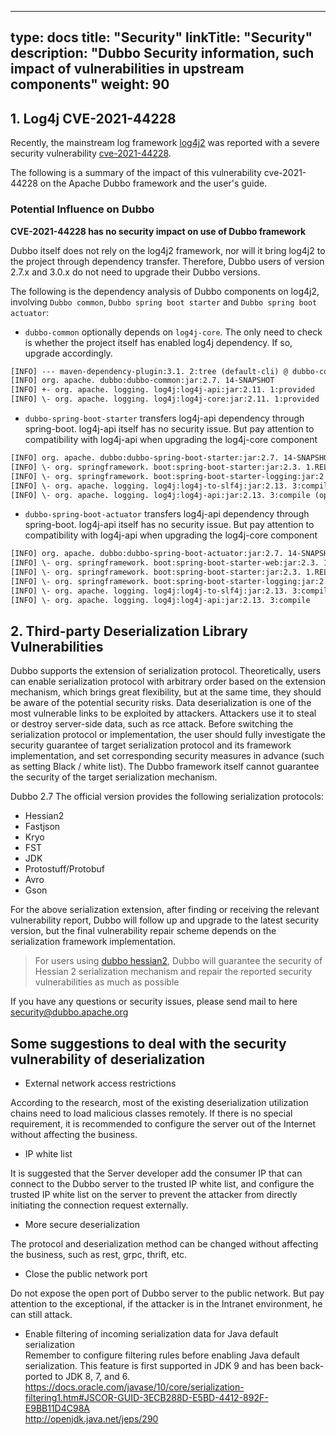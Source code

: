 
---
type: docs
title: "Security"
linkTitle: "Security"
description: "Dubbo Security information, such impact of vulnerabilities in upstream components"
weight: 90
---

## 1. Log4j CVE-2021-44228

Recently, the mainstream log framework [log4j2](https://logging.apache.org/log4j/2.x/) was reported with a severe security vulnerability [cve-2021-44228](https://cve.mitre.org/cgi-bin/cvename.cgi?name=CVE-2021-44228).

The following is a summary of the impact of this vulnerability cve-2021-44228 on the Apache Dubbo framework and the user's guide.

### Potential Influence on Dubbo

**CVE-2021-44228 has no security impact on use of Dubbo framework**

Dubbo itself does not rely on the log4j2 framework, nor will it bring log4j2 to the project through dependency transfer. Therefore, Dubbo users of version 2.7.x and 3.0.x do not need to upgrade their Dubbo versions.

The following is the dependency analysis of Dubbo components on log4j2, involving `Dubbo common`, `Dubbo spring boot starter` and `Dubbo spring boot actuator`:

* `dubbo-common` optionally depends on `log4j-core`. The only need to check is whether the project itself has enabled log4j dependency. If so, upgrade accordingly.

```xml
[INFO] --- maven-dependency-plugin:3.1. 2:tree (default-cli) @ dubbo-common ---
[INFO] org. apache. dubbo:dubbo-common:jar:2.7. 14-SNAPSHOT
[INFO] +- org. apache. logging. log4j:log4j-api:jar:2.11. 1:provided
[INFO] \- org. apache. logging. log4j:log4j-core:jar:2.11. 1:provided
```

* `dubbo-spring-boot-starter` transfers log4j-api dependency through spring-boot. log4j-api itself has no security issue. But pay attention to compatibility with log4j-api when upgrading the log4j-core component

```xml
[INFO] org. apache. dubbo:dubbo-spring-boot-starter:jar:2.7. 14-SNAPSHOT
[INFO] \- org. springframework. boot:spring-boot-starter:jar:2.3. 1.RELEASE:compile (optional)
[INFO] \- org. springframework. boot:spring-boot-starter-logging:jar:2.3. 1.RELEASE:compile (optional)
[INFO] \- org. apache. logging. log4j:log4j-to-slf4j:jar:2.13. 3:compile (optional)
[INFO] \- org. apache. logging. log4j:log4j-api:jar:2.13. 3:compile (optional)
```

* `dubbo-spring-boot-actuator` transfers log4j-api dependency through spring-boot. log4j-api itself has no security issue. But pay attention to compatibility with log4j-api when upgrading the log4j-core component


```xml
[INFO] org. apache. dubbo:dubbo-spring-boot-actuator:jar:2.7. 14-SNAPSHOT
[INFO] \- org. springframework. boot:spring-boot-starter-web:jar:2.3. 1.RELEASE:compile (optional)
[INFO] \- org. springframework. boot:spring-boot-starter:jar:2.3. 1.RELEASE:compile
[INFO] \- org. springframework. boot:spring-boot-starter-logging:jar:2.3. 1.RELEASE:compile
[INFO] \- org. apache. logging. log4j:log4j-to-slf4j:jar:2.13. 3:compile
[INFO] \- org. apache. logging. log4j:log4j-api:jar:2.13. 3:compile
```

## 2. Third-party Deserialization Library Vulnerabilities
Dubbo supports the extension of serialization protocol. Theoretically, users can enable serialization protocol with arbitrary order based on the extension mechanism, which brings great flexibility, but at the same time, they should be aware of the potential security risks.
Data deserialization is one of the most vulnerable links to be exploited by attackers. Attackers use it to steal or destroy server-side data, such as rce attack. 
Before switching the serialization protocol or implementation, the user should fully investigate the security guarantee of target serialization protocol and its framework implementation, and set corresponding security measures in advance (such as setting Black / white list). The Dubbo framework itself cannot guarantee the security of the target serialization mechanism.

Dubbo 2.7 The official version provides the following serialization protocols:
* Hessian2
* Fastjson
* Kryo
* FST
* JDK
* Protostuff/Protobuf
* Avro
* Gson

For the above serialization extension, after finding or receiving the relevant vulnerability report, Dubbo will follow up and upgrade to the latest security version, but the final vulnerability repair scheme depends on the serialization framework implementation.
> For users using [dubbo hessian2](https://github.com/apache/dubbo-hessian-lite/releases), Dubbo will guarantee the security of Hessian 2 serialization mechanism and repair the reported security vulnerabilities as much as possible   

If you have any questions or security issues, please send mail to here security@dubbo.apache.org

## Some suggestions to deal with the security vulnerability of deserialization

* External network access restrictions

According to the research, most of the existing deserialization utilization chains need to load malicious classes remotely. If there is no special requirement, it is recommended to configure the server out of the Internet without affecting the business.

* IP white list

It is suggested that the Server developer add the consumer IP that can connect to the Dubbo server to the trusted IP white list, and configure the trusted IP white list on the server to prevent the attacker from directly initiating the connection request externally.

* More secure deserialization

The protocol and deserialization method can be changed without affecting the business, such as rest, grpc, thrift, etc.

* Close the public network port

Do not expose the open port of Dubbo server to the public network. But pay attention to the exceptional, if the attacker is in the Intranet environment, he can still attack.

* Enable filtering of incoming serialization data for Java default serialization  
Remember to configure filtering rules before enabling Java default serialization. 
This feature is first supported in JDK 9 and has been back-ported to JDK 8, 7, and 6.  
https://docs.oracle.com/javase/10/core/serialization-filtering1.htm#JSCOR-GUID-3ECB288D-E5BD-4412-892F-E9BB11D4C98A  
http://openjdk.java.net/jeps/290
